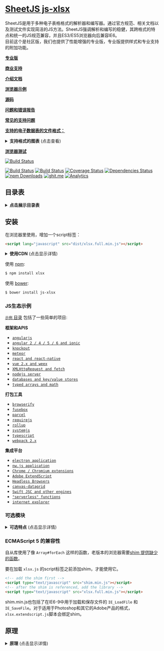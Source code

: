# [SheetJS js-xlsx](http://sheetjs.com)
SheetJS是用于多种电子表格格式的解析器和编写器。通过官方规范、相关文档以及测试文件实现简洁的JS方法。SheetJS强调解析和编写的稳健，其跨格式的特点和统一的JS规范兼容，并且ES3/ES5浏览器向后兼容IE6。<br>
目前这个是社区版，我们也提供了性能增强的专业版，专业版提供样式和专业支持的附加功能。

[**专业版**](http://sheetjs.com/pro)

[**商业支持**](http://sheetjs.com/support)

[**介绍文档**](http://docs.sheetjs.com/)

[**浏览器示例**](http://sheetjs.com/demos)

[**源码**](http://git.io/xlsx)

[**问题和错误报告**](https://github.com/sheetjs/js-xlsx/issues)

[**常见的支持问题**](https://discourse.sheetjs.com)

[**支持的电子数据表的文件格式：**](#file-formats)

<details>
  <summary><b>支持格式的图表</b> (点击查看)</summary>

![circo graph of format support](formats.png)

![graph legend](legend.png)

</details>

[**浏览器测试**](http://oss.sheetjs.com/js-xlsx/tests/)

[![Build Status](https://saucelabs.com/browser-matrix/sheetjs.svg)](https://saucelabs.com/u/sheetjs)

[![Build Status](https://travis-ci.org/SheetJS/js-xlsx.svg?branch=master)](https://travis-ci.org/SheetJS/js-xlsx)
[![Build Status](https://semaphoreci.com/api/v1/sheetjs/js-xlsx/branches/master/shields_badge.svg)](https://semaphoreci.com/sheetjs/js-xlsx)
[![Coverage Status](http://img.shields.io/coveralls/SheetJS/js-xlsx/master.svg)](https://coveralls.io/r/SheetJS/js-xlsx?branch=master)
[![Dependencies Status](https://david-dm.org/sheetjs/js-xlsx/status.svg)](https://david-dm.org/sheetjs/js-xlsx)
[![npm Downloads](https://img.shields.io/npm/dt/xlsx.svg)](https://npmjs.org/package/xlsx)
[![ghit.me](https://ghit.me/badge.svg?repo=sheetjs/js-xlsx)](https://ghit.me/repo/sheetjs/js-xlsx)
[![Analytics](https://ga-beacon.appspot.com/UA-36810333-1/SheetJS/js-xlsx?pixel)](https://github.com/SheetJS/js-xlsx)

## 目录表
<details>
  <summary><b>点击展示目录表</b></summary>

<!-- toc -->

- [安装](#installation)
  * [JS 生态示例](#js-ecosystem-demos)
  * [可选模块](#optional-modules)
  * [ECMAScript 5 兼容性](#ecmascript-5-compatibility)
- [原理](#philosophy)
- [解析工作簿](#parsing-workbooks)
  * [解析示例](#parsing-examples)
  * [流式读取](#streaming-read)
- [操作工作簿](#working-with-the-workbook)
  * [解析和编写示例](#parsing-and-writing-examples)
- [编写工作簿](#writing-workbooks)
  * [编写示例](#writing-examples)
  * [流式写入](#streaming-write)
- [接口](#interface)
  * [解析函数](#parsing-functions)
  * [编写函数](#writing-functions)
  * [工具函数](#utilities)
- [常用电子表格的格式](#common-spreadsheet-format)
  * [一般结构](#general-structures)
  * [单元格对象](#cell-object)
    + [数据类型](#data-types)
    + [日期类型](#dates)
  * [数据表对象](#sheet-objects)
    + [工作表对象](#worksheet-object)
    + [图表对象](#chartsheet-object)
    + [宏对象](#macrosheet-object)
    + [对话表对象](#dialogsheet-object)
  * [工作簿对象](#workbook-object)
    + [工作簿的文件属性](#workbook-file-properties)
  * [工作簿级别的属性](#workbook-level-attributes)
    + [定义名称](#defined-names)
    + [查看工作表](#workbook-views)
    + [其他的工作簿属性](#miscellaneous-workbook-properties)
  * [文档特点](#document-features)
    + [公式](#formulae)
    + [列属性](#column-properties)
    + [行属性](#row-properties)
    + [数字格式化](#number-formats)
    + [超链接](#hyperlinks)
    + [单元格注释](#cell-comments)
    + [表的可见性](#sheet-visibility)
    + [VBA和宏命令](#vba-and-macros)
- [解析选项](#parsing-options)
  * [输入类型](#input-type)
  * [猜测文件类型](#guessing-file-type)
- [编写选项](#writing-options)
  * [支持的输出格式](#supported-output-formats)
  * [输出类型](#output-type)
- [工具函数](#utility-functions)
  * [数组输入](#array-of-arrays-input)
  * [对象输入](#array-of-objects-input)
  * [HTML Table 输入](#html-table-input)
  * [公式输出](#formulae-output)
  * [分隔符输出](#delimiter-separated-output)
    + [UTF-16 Unicode 文本](#utf-16-unicode-text)
  * [HTML 输出](#html-output)
  * [JSON](#json)
- [文件格式](#file-formats)
  * [Excel 2007+ XML (XLSX/XLSM)](#excel-2007-xml-xlsxxlsm)
  * [Excel 2.0-95 (BIFF2/BIFF3/BIFF4/BIFF5)](#excel-20-95-biff2biff3biff4biff5)
  * [Excel 97-2004 Binary (BIFF8)](#excel-97-2004-binary-biff8)
  * [Excel 2003-2004 (SpreadsheetML)](#excel-2003-2004-spreadsheetml)
  * [Excel 2007+ Binary (XLSB, BIFF12)](#excel-2007-binary-xlsb-biff12)
  * [Delimiter-Separated Values (CSV/TXT)](#delimiter-separated-values-csvtxt)
  * [其它的工作簿格式](#other-workbook-formats)
    + [Lotus 1-2-3 (WKS/WK1/WK2/WK3/WK4/123)](#lotus-1-2-3-wkswk1wk2wk3wk4123)
    + [Quattro Pro (WQ1/WQ2/WB1/WB2/WB3/QPW)](#quattro-pro-wq1wq2wb1wb2wb3qpw)
    + [OpenDocument Spreadsheet (ODS/FODS)](#opendocument-spreadsheet-odsfods)
    + [Uniform Office Spreadsheet (UOS1/2)](#uniform-office-spreadsheet-uos12)
  * [其它的单表格式](#other-single-worksheet-formats)
    + [dBASE and Visual FoxPro (DBF)](#dbase-and-visual-foxpro-dbf)
    + [Symbolic Link (SYLK)](#symbolic-link-sylk)
    + [Lotus Formatted Text (PRN)](#lotus-formatted-text-prn)
    + [Data Interchange Format (DIF)](#data-interchange-format-dif)
    + [HTML](#html)
    + [Rich Text Format (RTF)](#rich-text-format-rtf)
    + [Ethercalc Record Format (ETH)](#ethercalc-record-format-eth)
- [测试](#testing)
  * [Node](#node)
  * [浏览器](#browser)
  * [测试环境](#tested-environments)
  * [测试文件](#test-files)
- [合作](#contributing)
  * [OSX/Linux](#osxlinux)
  * [Windows](#windows)
  * [测试](#tests)
- [证书](#license)
- [引用](#references)

<!-- tocstop -->

</details>

## 安装
在浏览器里使用，增加一个script标签：
```html
<script lang="javascript" src="dist/xlsx.full.min.js"></script>
```

<details>
  <summary><b>使用CDN</b> (点击显示详情)</summary>

|    CDN     | URL                                        |
|-----------:|:-------------------------------------------|
|    `unpkg` | <https://unpkg.com/xlsx/>                  |
| `jsDelivr` | <https://jsdelivr.com/package/npm/xlsx>    |
|    `CDNjs` | <http://cdnjs.com/libraries/xlsx>          |
|    `packd` | <https://bundle.run/xlsx@latest?name=XLSX> |

`unpkg`提供最新的版本:

```html
<script src="https://unpkg.com/xlsx/dist/xlsx.full.min.js"></script>
```

</details>


使用 [npm](https://www.npmjs.org/package/xlsx):

```bash
$ npm install xlsx
```

使用 [bower](http://bower.io/search/?q=js-xlsx):

```bash
$ bower install js-xlsx
```

### JS生态示例

[`示例` 目录](demos/) 包括了一些简单的项目:

**框架和APIS**
- [`angularjs`](demos/angular/)
- [`angular 2 / 4 / 5 / 6 and ionic`](demos/angular2/)
- [`knockout`](demos/knockout/)
- [`meteor`](demos/meteor/)
- [`react and react-native`](demos/react/)
- [`vue 2.x and weex`](demos/vue/)
- [`XMLHttpRequest and fetch`](demos/xhr/)
- [`nodejs server`](demos/server/)
- [`databases and key/value stores`](demos/database/)
- [`typed arrays and math`](demos/array/)

**打包工具**
- [`browserify`](demos/browserify/)
- [`fusebox`](demos/fusebox/)
- [`parcel`](demos/parcel/)
- [`requirejs`](demos/requirejs/)
- [`rollup`](demos/rollup/)
- [`systemjs`](demos/systemjs/)
- [`typescript`](demos/typescript/)
- [`webpack 2.x`](demos/webpack/)

**集成平台**
- [`electron application`](demos/electron/)
- [`nw.js application`](demos/nwjs/)
- [`Chrome / Chromium extensions`](demos/chrome/)
- [`Adobe ExtendScript`](demos/extendscript/)
- [`Headless Browsers`](demos/headless/)
- [`canvas-datagrid`](demos/datagrid/)
- [`Swift JSC and other engines`](demos/altjs/)
- [`"serverless" functions`](demos/function/)
- [`internet explorer`](demos/oldie/)

### 可选模块

<details>
    <summary><b>可选特点</b> (点击显示详情)</summary>
node版本自动要求模块提供其他的特性。某些模块的文件相当大而且仅在一些特殊的场景下才会用到，因此不应该把他们当做核心部分一起加载。在浏览器中用到这些模块时，可以用下面的方式进行加载：

```html
<!-- international support from js-codepage -->
<script src="dist/cpexcel.js"></script>
```
每一个依赖合适的版本可以放在 dist/directory 目录下。
完整的单文件版本在 `dist/xlsx.full.min.js` 文件里面。
默认情况下，Webpack和Browserify构建包含可选的模块。可以通过配置Webpack移除对 `resolve.alias` 的支持：

```js
  /* uncomment the lines below to remove support */
  resolve: {
    alias: { "./dist/cpexcel.js": "" } // <-- omit international support
  }
```
</details>

### ECMAScript 5 的兼容性

自从库使用了像 `Array#forEach` 这样的函数，老版本的浏览器需要[shim 提供缺少的函数](http://oss.sheetjs.com/js-xlsx/shim.js)。

要在加载 `xlsx.js` 的script标签之前添加shim，才能使用它。

```html
<!-- add the shim first -->
<script type="text/javascript" src="shim.min.js"></script>
<!-- after the shim is referenced, add the library -->
<script type="text/javascript" src="xlsx.full.min.js"></script>
```
shim.min.js也包括了在IE6-9中用于加载和保存文件的 `IE_LoadFile` 和 `IE_SaveFile`。对于适用于Photoshop和其它的Adobe产品的格式，`xlsx.extendscript.js`脚本会绑定shim。


## 原理

<details>
    <summary><b>原理</b> (点击显示详情)</summary>
在SheetJS之前，处理电子表格文件的接口只能用于特定的格式。许多第三方库要么支持一种格式，要么为每一种支持的文件类型提供一个不同的类集。虽然在Excel 2007里面引入了XLSB，但只有Sheet和Excel支持这种格式。

为了提高不可知格式的显示，js-xlsx使用了被称作["Common Spreadsheet Format"]的纯JS的显示方法(#common-spreadsheet-format)。强调一种统一的显示方式，能够有一些特点，比如格式转换和嵌套`class tap`。通过提取出各种格式的复杂性，工具没有必要担心特定的文件类型。

一个简单的的对象显示和细心的代码练习相结合，能让示例运行在较老的浏览器以及像`ExtendScript`和`Web Workers`这样可选择的环境里执行。虽然很想使用最新的和最好的特性，不过这些特性需要最新的浏览器，用以限制兼容性。

工具函数捕获通用的使用例子，比如生成JS对象或HTML。大多数简单例子的操作只要几行代码。大多数复杂的普遍的复杂操作应该直截了当的生成。

在Excel 2007种，Excel添加XSLX格式作为默认的起始端。然而，有一些其他格式会更多的出现上述的属性。例如，XLSB格式XLSX格式相似，不过文件会使用一半的空间，而且也会更开的打开文件。虽然XLSX编写器可以使用，但是其他格式的编写器也可以使用，因此使用者能够充分利用每一种格式独特的特点。社区版本的主要关注点在正确的数据转换，即从任意一个兼容的数据表示中提取数据，导出适用于任意第三方接口的各种数据格式。
</details>